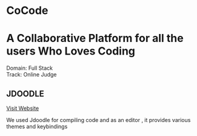 # **CoCode**
<h1> A Collaborative Platform for all the users Who Loves Coding </h1>
Domain: Full Stack <br>
Track: Online Judge

## JDOODLE
[Visit Website](https://www.jdoodle.com/)
<p>We used Jdoodle for compiling code and as an editor , it provides various themes and keybindings</p>
